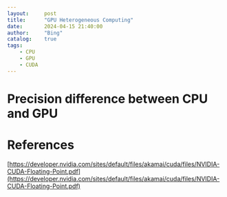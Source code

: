 ```yaml
---
layout:     post
title:      "GPU Heterogeneous Computing"
date:       2024-04-15 21:40:00
author:     "Bing"
catalog:    true
tags:
    - CPU
    - GPU
    - CUDA
---
```


# Precision difference between CPU and GPU

# References
[https://developer.nvidia.com/sites/default/files/akamai/cuda/files/NVIDIA-CUDA-Floating-Point.pdf](https://developer.nvidia.com/sites/default/files/akamai/cuda/files/NVIDIA-CUDA-Floating-Point.pdf)